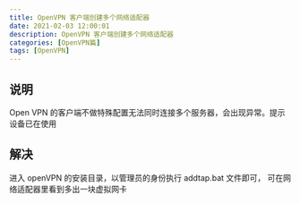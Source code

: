 ```yaml
---
title: OpenVPN 客户端创建多个网络适配器
date: 2021-02-03 12:00:01
description: OpenVPN 客户端创建多个网络适配器
categories: [OpenVPN篇]
tags: [OpenVPN]
---
```


<!-- more -->

## 说明
Open VPN 的客户端不做特殊配置无法同时连接多个服务器，会出现异常。提示设备已在使用

## 解决
进入 openVPN 的安装目录，以管理员的身份执行 addtap.bat 文件即可， 可在网络适配器里看到多出一块虚拟网卡